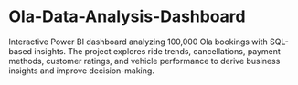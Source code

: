 # Ola-Data-Analysis-Dashboard
Interactive Power BI dashboard analyzing 100,000 Ola bookings with SQL-based insights. The project explores ride trends, cancellations, payment methods, customer ratings, and vehicle performance to derive business insights and improve decision-making.
